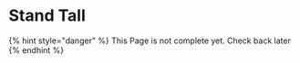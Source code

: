 # Stand Tall

{% hint style="danger" %}
This Page is not complete yet. Check back later
{% endhint %}

